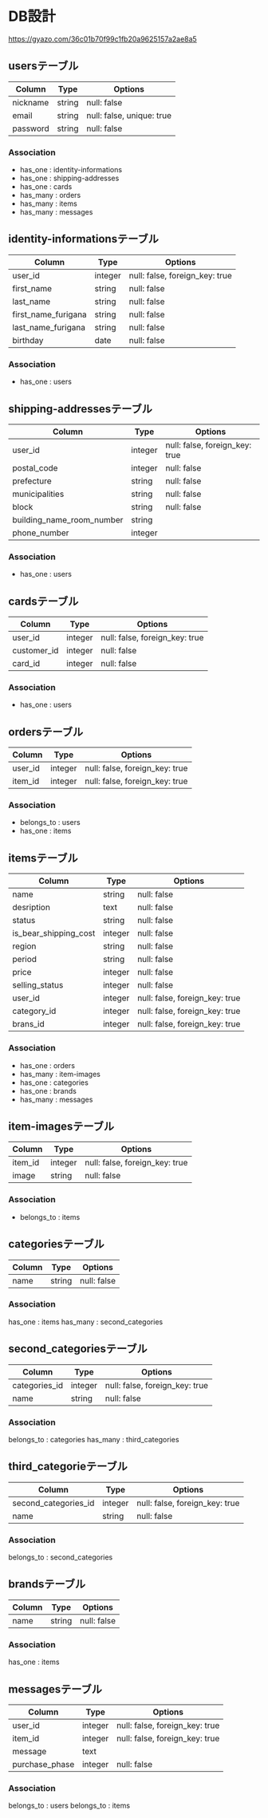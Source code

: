 # DB設計

https://gyazo.com/36c01b70f99c1fb20a9625157a2ae8a5

## usersテーブル
|Column|Type|Options|
|------|----|-------|
|nickname|string|null: false|
|email|string|null: false, unique: true|
|password|string|null: false|

### Association
- has_one : identity-informations
- has_one : shipping-addresses
- has_one : cards
- has_many : orders
- has_many : items
- has_many : messages

## identity-informationsテーブル
|Column|Type|Options|
|------|----|-------|
|user_id|integer|null: false, foreign_key: true|
|first_name|string|null: false|
|last_name|string|null: false|
|first_name_furigana|string|null: false|
|last_name_furigana|string|null: false|
|birthday|date|null: false|

### Association
- has_one : users

## shipping-addressesテーブル
|Column|Type|Options|
|------|----|-------|
|user_id|integer|null: false, foreign_key: true|
|postal_code|integer|null: false|
|prefecture|string|null: false|
|municipalities|string|null: false|
|block|string|null: false|
|building_name_room_number|string||
|phone_number|integer||

### Association
- has_one : users

## cardsテーブル
|Column|Type|Options|
|------|----|-------|
|user_id|integer|null: false, foreign_key: true|
|customer_id|integer|null: false|
|card_id|integer|null: false|

### Association
- has_one : users

## ordersテーブル
|Column|Type|Options|
|------|----|-------|
|user_id|integer|null: false, foreign_key: true|
|item_id|integer|null: false, foreign_key: true|

### Association
- belongs_to : users
- has_one : items

## itemsテーブル
|Column|Type|Options|
|------|----|-------|
|name|string|null: false|
|desription|text|null: false|
|status|string|null: false|
|is_bear_shipping_cost|integer|null: false|
|region|string|null: false|
|period|string|null: false|
|price|integer|null: false|
|selling_status|integer|null: false|
|user_id|integer|null: false, foreign_key: true|
|category_id|integer|null: false, foreign_key: true|
|brans_id|integer|null: false, foreign_key: true|

### Association
- has_one : orders
- has_many : item-images
- has_one : categories
- has_one : brands
- has_many : messages

## item-imagesテーブル
|Column|Type|Options|
|------|----|-------|
|item_id|integer|null: false, foreign_key: true|
|image|string|null: false|

### Association
- belongs_to : items


## categoriesテーブル
|Column|Type|Options|
|------|----|-------|
|name|string|null: false|

### Association
has_one : items
has_many : second_categories


## second_categoriesテーブル
|Column|Type|Options|
|------|----|-------|
|categories_id|integer|null: false, foreign_key: true|
|name|string|null: false|

### Association
belongs_to : categories
has_many : third_categories


## third_categorieテーブル
|Column|Type|Options|
|------|----|-------|
|second_categories_id|integer|null: false, foreign_key: true|
|name|string|null: false|
### Association
belongs_to : second_categories


## brandsテーブル
|Column|Type|Options|
|------|----|-------|
|name|string|null: false|

### Association
has_one : items


## messagesテーブル
|Column|Type|Options|
|------|----|-------|
|user_id|integer|null: false, foreign_key: true|
|item_id|integer|null: false, foreign_key: true|
|message|text||
|purchase_phase|integer|null: false|

### Association
belongs_to : users
belongs_to : items
